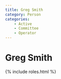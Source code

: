 ```yaml
---
title: Greg Smith
category: Person
categories:
    - Active
    - Committee
    - Operator
---
```

<!--img src="/img/2020-.jpeg" style="width: 40%" align="right"-->
# Greg Smith
{% include roles.html %}